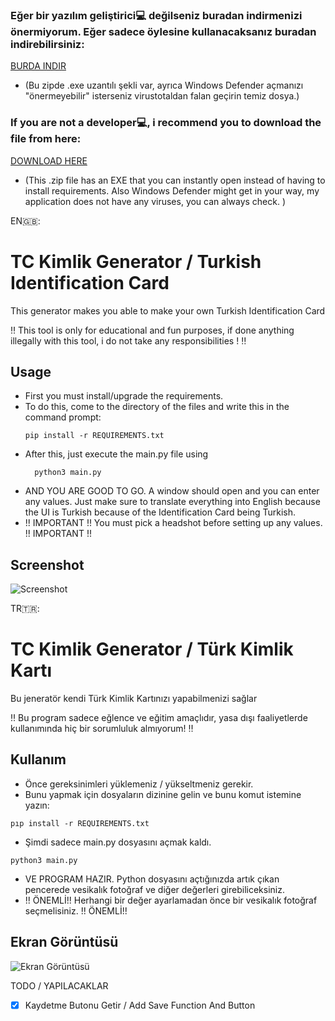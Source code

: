 ### Eğer bir yazılım geliştirici‍💻 değilseniz buradan indirmenizi önermiyorum. Eğer sadece öylesine kullanacaksanız buradan indirebilirsiniz:
[BURDA INDIR](https://s2.dosya.tc/server24/hmqnix/tckimlikgen.zip.html)
- (Bu zipde .exe uzantılı şekli var, ayrıca Windows Defender açmanızı "önermeyebilir" isterseniz virustotaldan falan geçirin temiz dosya.)

### If you are not a developer‍💻, i recommend you to download the file from here:
[DOWNLOAD HERE](https://s2.dosya.tc/server24/hmqnix/tckimlikgen.zip.html)
- (This .zip file has an EXE that you can instantly open instead of having to install requirements. Also Windows Defender might get in your way,
 my application does not have any viruses, you can always check. )

EN🇬🇧:
# TC Kimlik Generator / Turkish Identification Card
This generator makes you able to make your own Turkish Identification Card

‼️ This tool is only for educational and fun purposes, if done anything illegally with this tool,
i do not take any responsibilities ! ‼️

Usage
--------
- First you must install/upgrade the requirements.
- To do this, come to the directory of the files and write this in the command prompt:
  ```
  pip install -r REQUIREMENTS.txt
  ```
- After this, just execute the main.py file using 
  ```
    python3 main.py
  ```
- AND YOU ARE GOOD TO GO. A window should open and you can enter any values. Just make sure to translate everything into English 
because the UI is Turkish because of the Identification Card being Turkish.
- !! IMPORTANT !! You must pick a headshot before setting up any values. !! IMPORTANT !!

Screenshot
--------
![Screenshot](https://i.imgur.com/CQtcGzq.png)



TR🇹🇷:
# TC Kimlik Generator / Türk Kimlik Kartı
Bu jeneratör kendi Türk Kimlik Kartınızı yapabilmenizi sağlar

‼️ Bu program sadece eğlence ve eğitim amaçlıdır, yasa dışı faaliyetlerde kullanımında hiç bir
sorumluluk almıyorum! ‼️

Kullanım
--------
- Önce gereksinimleri yüklemeniz / yükseltmeniz gerekir.
- Bunu yapmak için dosyaların dizinine gelin ve bunu komut istemine yazın:
```
pıp install -r REQUIREMENTS.txt
```
- Şimdi sadece main.py dosyasını açmak kaldı.
```
python3 main.py
```
- VE PROGRAM HAZIR. Python dosyasını açtığınızda artık çıkan pencerede vesikalık fotoğraf ve diğer değerleri girebiliceksiniz.
- !! ÖNEMLİ!! Herhangi bir değer ayarlamadan önce bir vesikalık fotoğraf seçmelisiniz. !! ÖNEMLİ!!

Ekran Görüntüsü
--------
![Ekran Görüntüsü](https://i.imgur.com/CQtcGzq.png)


TODO / YAPILACAKLAR
- [x] Kaydetme Butonu Getir / Add Save Function And Button
